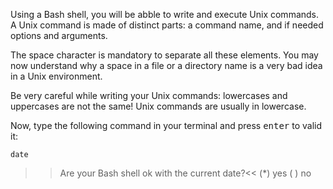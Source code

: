 Using a Bash shell, you will be abble to write and execute Unix commands. 
A Unix command is made of distinct parts: a command name, and if needed options and arguments.

The space character is mandatory to separate all these elements. 
You may now understand why a space in a file or a directory name is a very bad idea in a Unix environment.

Be very careful while writing your Unix commands: lowercases and uppercases are not the same! 
Unix commands are usually in lowercase.

Now, type the following command in your terminal and press <kbd>enter</kbd> to valid it:

`date`

>>Are your Bash shell ok with the current date?<<
(*) yes
( ) no
